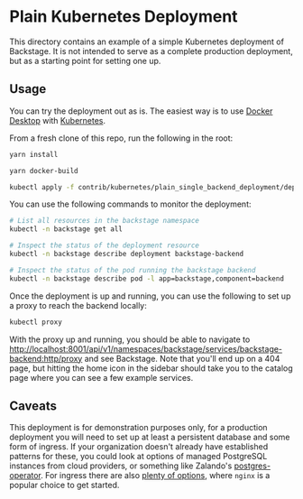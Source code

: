 # Plain Kubernetes Deployment

This directory contains an example of a simple Kubernetes deployment of Backstage. It is not intended to serve as a complete production deployment, but as a starting point for setting one up.

## Usage

You can try the deployment out as is. The easiest way is to use [Docker Desktop](https://www.docker.com/products/docker-desktop) with [Kubernetes](https://docs.docker.com/get-started/kube-deploy/).

From a fresh clone of this repo, run the following in the root:

```bash
yarn install

yarn docker-build

kubectl apply -f contrib/kubernetes/plain_single_backend_deployment/deployment.yaml
```

You can use the following commands to monitor the deployment:

```bash
# List all resources in the backstage namespace
kubectl -n backstage get all

# Inspect the status of the deployment resource
kubectl -n backstage describe deployment backstage-backend

# Inspect the status of the pod running the backstage backend
kubectl -n backstage describe pod -l app=backstage,component=backend
```

Once the deployment is up and running, you can use the following to set up a proxy to reach the backend locally:

```bash
kubectl proxy
```

With the proxy up and running, you should be able to navigate to [http://localhost:8001/api/v1/namespaces/backstage/services/backstage-backend:http/proxy](http://localhost:8001/api/v1/namespaces/backstage/services/backstage-backend:http/proxy) and see Backstage. Note that you'll end up on a 404 page, but hitting the home icon in the sidebar should take you to the catalog page where you can see a few example services.

## Caveats

This deployment is for demonstration purposes only, for a production deployment you will need to set up at least a persistent database and some form of ingress. If your organization doesn't already have established patterns for these, you could look at options of managed PostgreSQL instances from cloud providers, or something like Zalando's [postgres-operator](https://github.com/zalando/postgres-operator). For ingress there are also [plenty of options](https://ramitsurana.gitbook.io/awesome-kubernetes/docs/projects/projects#load-balancing), where `nginx` is a popular choice to get started.

